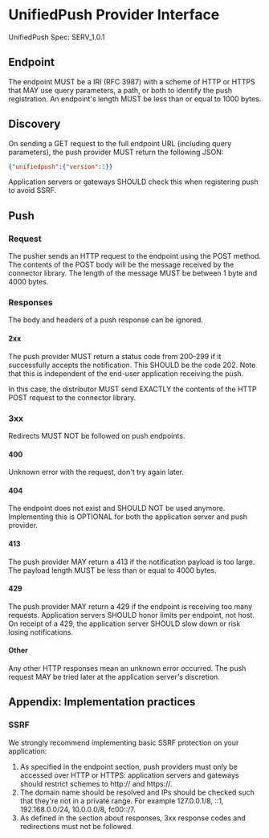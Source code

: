 # UnifiedPush Provider Interface

UnifiedPush Spec: SERV_1.0.1

## Endpoint

The endpoint MUST be a IRI (RFC 3987) with a scheme of HTTP or HTTPS that MAY use query parameters, a path, or both to identify the push registration. An endpoint's length MUST be less than or equal to 1000 bytes.

## Discovery

On sending a GET request to the full endpoint URL (including query parameters), the push provider MUST return the following JSON:
```json
{"unifiedpush":{"version":1}}
```

Application servers or gateways SHOULD check this when registering push to avoid SSRF.

## Push

### Request

The pusher sends an HTTP request to the endpoint using the POST method. The contents of the POST body will be the message received by the connector library. The length of the message MUST be between 1 byte and 4000 bytes.


### Responses

The body and headers of a push response can be ignored.

#### 2xx

The push provider MUST return a status code from 200-299 if it successfully accepts the notification. This SHOULD be the code 202. Note that this is independent of the end-user application receiving the push.

In this case, the distributor MUST send EXACTLY the contents of the HTTP POST request to the connector library.

### 3xx

Redirects MUST NOT be followed on push endpoints.

#### 400

Unknown error with the request, don't try again later.

#### 404

The endpoint does not exist and SHOULD NOT be used anymore. Implementing this is OPTIONAL for both the application server and push provider.

#### 413

The push provider MAY return a 413 if the notification payload is too large. The payload length MUST be less than or equal to 4000 bytes.

#### 429 

The push provider MAY return a 429 if the endpoint is receiving too many requests. Application servers SHOULD honor limits per endpoint, not host. On receipt of a 429, the application server SHOULD slow down or risk losing notifications.

#### Other 
Any other HTTP responses mean an unknown error occurred. The push request MAY be tried later at the application server's discretion.

## Appendix: Implementation practices

### SSRF

We strongly recommend implementing basic SSRF protection on your application:

1. As specified in the endpoint section, push providers must only be accessed over HTTP or HTTPS: application servers and gateways should restrict schemes to http:// and https://.
2. The domain name should be resolved and IPs should be checked such that they're not in a private range. For example 127.0.0.1/8, ::1, 192.168.0.0/24, 10.0.0.0/8, fc00::/7.
3. As defined in the section about responses, 3xx response codes and redirections must not be followed.
